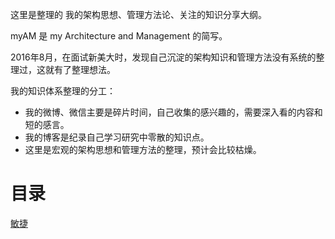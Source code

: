
这里是整理的 我的架构思想、管理方法论、关注的知识分享大纲。

myAM 是 my Architecture and Management 的简写。

2016年8月，在面试新美大时，发现自己沉淀的架构知识和管理方法没有系统的整理过，这就有了整理想法。


我的知识体系整理的分工：  

+ 我的微博、微信主要是碎片时间，自己收集的感兴趣的，需要深入看的内容和短的感言。  
+ 我的博客是纪录自己学习研究中零散的知识点。  
+ 这里是宏观的架构思想和管理方法的整理，预计会比较枯燥。


# 目录

[敏捷](scrum/scrum.md)

